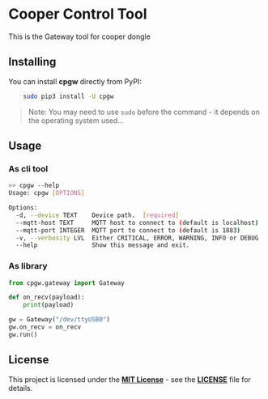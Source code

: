 # Cooper Control Tool

This is the Gateway tool for cooper dongle

## Installing

You can install **cpgw** directly from PyPI:


```sh
    sudo pip3 install -U cpgw
```

> Note: You may need to use `sudo` before the command - it depends on the operating system used...

## Usage

### As cli tool

```sh
>> cpgw --help
Usage: cpgw [OPTIONS]

Options:
  -d, --device TEXT    Device path.  [required]
  --mqtt-host TEXT     MQTT host to connect to (default is localhost)
  --mqtt-port INTEGER  MQTT port to connect to (default is 1883)
  -v, --verbosity LVL  Either CRITICAL, ERROR, WARNING, INFO or DEBUG
  --help               Show this message and exit.
```

### As library

```python
from cpgw.gateway import Gateway

def on_recv(payload):
    print(payload)

gw = Gateway("/dev/ttyUSB0")
gw.on_recv = on_recv
gw.run()

```

## License

This project is licensed under the [**MIT License**](https://opensource.org/licenses/MIT/) - see the [**LICENSE**](LICENSE) file for details.
